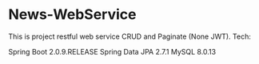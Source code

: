 # News-WebService
This is project restful web service CRUD and Paginate (None JWT). Tech:

Spring Boot 2.0.9.RELEASE
Spring Data JPA 2.7.1
MySQL 8.0.13
